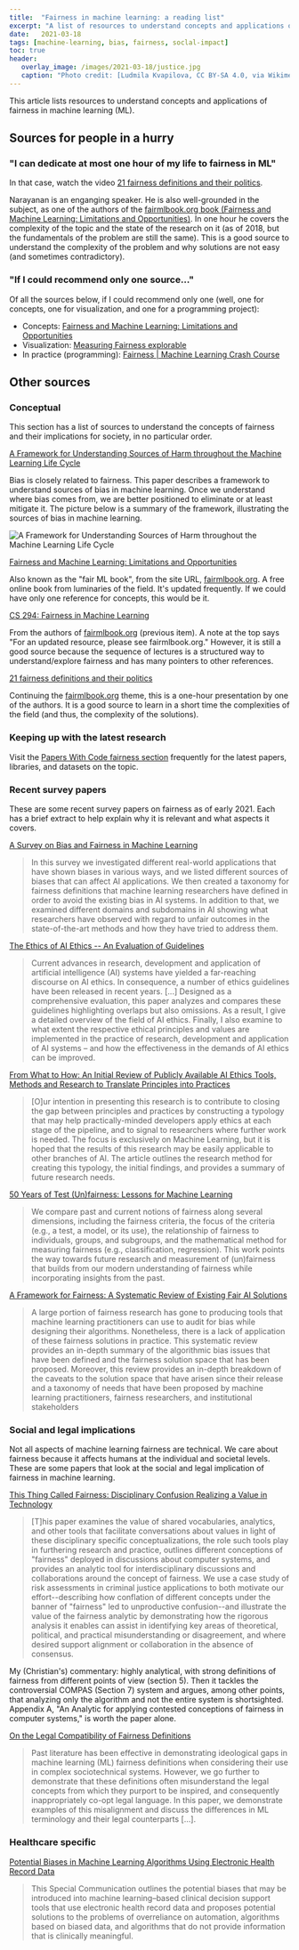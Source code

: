 ```yaml
---
title:  "Fairness in machine learning: a reading list"
excerpt: "A list of resources to understand concepts and applications of fairness in machine learning (ML)."
date:   2021-03-18
tags: [machine-learning, bias, fairness, soclal-impact]
toc: true
header:
   overlay_image: /images/2021-03-18/justice.jpg
   caption: "Photo credit: [Ludmila Kvapilova, CC BY-SA 4.0, via Wikimedia Commons](https://commons.wikimedia.org/wiki/File:Justice.tif)"
---
```


This article lists resources to understand concepts and applications of fairness in machine learning (ML).

<!--more-->

## Sources for people in a hurry

### "I can dedicate at most one hour of my life to fairness in ML"

In that case, watch the video [21 fairness definitions and their politics](https://fairmlbook.org/tutorial2.html).

Narayanan is an enganging speaker. He is also well-grounded in the subject, as one of the authors of the [fairmlbook.org book (Fairness and Machine Learning: Limitations and Opportunities)](https://fairmlbook.org/). In one hour he covers the complexity of the topic and the state of the research on it (as of 2018, but the fundamentals of the problem are still the same). This is a good source to understand the complexity of the problem and why solutions are not easy (and sometimes contradictory).

<!--more-->

### "If I could recommend only one source…"

Of all the sources below, if I could recommend only one (well, one for concepts, one for visualization, and one for a programming project):

- Concepts: [Fairness and Machine Learning: Limitations and Opportunities](https://fairmlbook.org/)
- Visualization: [Measuring Fairness explorable](https://pair.withgoogle.com/explorables/measuring-fairness/)
- In practice (programming): [Fairness \| Machine Learning Crash Course](https://developers.google.com/machine-learning/crash-course/fairness/video-lecture)

## Other sources

### Conceptual

This section has a list of sources to understand the concepts of fairness and their implications for society, in no particular order.

[A Framework for Understanding Sources of Harm throughout the Machine Learning Life Cycle](https://arxiv.org/abs/1901.10002)

Bias is closely related to fairness. This paper describes a framework to understand sources of bias in machine learning. Once we understand where bias comes from, we are better positioned to eliminate or at least mitigate it. The picture below is a summary of the framework, illustrating the sources of bias in machine learning.

![A Framework for Understanding Sources of Harm throughout the Machine Learning Life Cycle](/images/2021-03-18/sources-of-bias.png)

[Fairness and Machine Learning: Limitations and Opportunities](https://fairmlbook.org/)

Also known as the "fair ML book", from the site URL, [fairmlbook.org](https://fairmlbook.org/). A free online book from luminaries of the field. It's updated frequently. If we could have only one reference for concepts, this would be it.

[CS 294: Fairness in Machine Learning](https://fairmlclass.github.io/)

From the authors of [fairmlbook.org](https://fairmlbook.org/) (previous item). A note at the top says "For an updated resource, please see fairmlbook.org." However, it is still a good source because the sequence of lectures is a structured way to understand/explore fairness and has many pointers to other references.

[21 fairness definitions and their politics](https://fairmlbook.org/tutorial2.html)

Continuing the [fairmlbook.org](https://fairmlbook.org/) theme, this is a one-hour presentation by one of the authors. It is a good source to learn in a short time the complexities of the field (and thus, the complexity of the solutions).

### Keeping up with the latest research

Visit the [Papers With Code fairness section](https://paperswithcode.com/task/fairness) frequently for the latest papers, libraries, and datasets on the topic.

### Recent survey papers

These are some recent survey papers on fairness as of early 2021. Each has a brief extract to help explain why it is relevant and what aspects it covers.

[A Survey on Bias and Fairness in Machine Learning](https://arxiv.org/abs/1908.09635)

> In this survey we investigated different real-world applications that have shown biases in various ways, and we listed different sources of biases that can affect AI applications. We then created a taxonomy for fairness definitions that machine learning researchers have defined in order to avoid the existing bias in AI systems. In addition to that, we examined different domains and subdomains in AI showing what researchers have observed with regard to unfair outcomes in the state-of-the-art methods and how they have tried to address them.

[The Ethics of AI Ethics -- An Evaluation of Guidelines](https://arxiv.org/abs/1903.03425)

> Current advances in research, development and application of artificial intelligence (AI) systems have yielded a far-reaching discourse on AI ethics. In consequence, a number of ethics guidelines have been released in recent years. [...] Designed as a comprehensive evaluation, this paper analyzes and compares these guidelines highlighting overlaps but also omissions. As a result, I give a detailed overview of the field of AI ethics. Finally, I also examine to what extent the respective ethical principles and values are implemented in the practice of research, development and application of AI systems – and how the effectiveness in the demands of AI ethics can be improved.

[From What to How: An Initial Review of Publicly Available AI Ethics Tools, Methods and Research to Translate Principles into Practices](https://arxiv.org/abs/1905.06876)

> [O]ur intention in presenting this research is to contribute to closing the gap between principles and practices by constructing a typology that may help practically-minded developers apply ethics at each stage of the pipeline, and to signal to researchers where further work is needed. The focus is exclusively on Machine Learning, but it is hoped that the results of this research may be easily applicable to other branches of AI. The article outlines the research method for creating this typology, the initial findings, and provides a summary of future research needs.

[50 Years of Test (Un)fairness: Lessons for Machine Learning](https://dl.acm.org/doi/10.1145/3287560.3287600)

> We compare past and current notions of fairness along several dimensions, including the fairness criteria, the focus of the criteria (e.g., a test, a model, or its use), the relationship of fairness to individuals, groups, and subgroups, and the mathematical method for measuring fairness (e.g., classification, regression). This work points the way towards future research and measurement of (un)fairness that builds from our modern understanding of fairness while incorporating insights from the past.

[A Framework for Fairness: A Systematic Review of Existing Fair AI Solutions](https://arxiv.org/abs/2112.05700)

> A large portion of fairness research has gone to producing tools that machine learning practitioners can use to audit for bias while designing their algorithms. Nonetheless, there is a lack of application of these fairness solutions in practice. This systematic review provides an in-depth summary of the algorithmic bias issues that have been defined and the fairness solution space that has been proposed. Moreover, this review provides an in-depth breakdown of the caveats to the solution space that have arisen since their release and a taxonomy of needs that have been proposed by machine learning practitioners, fairness researchers, and institutional stakeholders

### Social and legal implications

Not all aspects of machine learning fairness are technical. We care about fairness because it affects humans at the individual and societal levels. These are some papers that look at the social and legal implication of fairness in machine learning.

[This Thing Called Fairness: Disciplinary Confusion Realizing a Value in Technology](https://arxiv.org/abs/1909.11869)

> [T]his paper examines the value of shared vocabularies, analytics, and other tools that facilitate conversations about values in light of these disciplinary specific conceptualizations, the role such tools play in furthering research and practice, outlines different conceptions of "fairness" deployed in discussions about computer systems, and provides an analytic tool for interdisciplinary discussions and collaborations around the concept of fairness. We use a case study of risk assessments in criminal justice applications to both motivate our effort--describing how conflation of different concepts under the banner of "fairness" led to unproductive confusion--and illustrate the value of the fairness analytic by demonstrating how the rigorous analysis it enables can assist in identifying key areas of theoretical, political, and practical misunderstanding or disagreement, and where desired support alignment or collaboration in the absence of consensus.

My (Christian's) commentary: highly analytical, with strong definitions of fairness from different points of view (section 5). Then it tackles the controversial COMPAS (Section 7) system and argues, among other points, that analyzing only the algorithm and not the entire system is shortsighted. Appendix A, "An Analytic for applying contested conceptions of fairness in computer systems," is worth the paper alone.

[On the Legal Compatibility of Fairness Definitions](https://arxiv.org/abs/1912.00761)

> Past literature has been effective in demonstrating ideological gaps in machine learning (ML) fairness definitions when considering their use in complex sociotechnical systems. However, we go further to demonstrate that these definitions often misunderstand the legal concepts from which they purport to be inspired, and consequently inappropriately co-opt legal language. In this paper, we demonstrate examples of this misalignment and discuss the differences in ML terminology and their legal counterparts [...].

### Healthcare specific

[Potential Biases in Machine Learning Algorithms Using Electronic Health Record Data](https://www.ncbi.nlm.nih.gov/pmc/articles/PMC6347576/)

> This Special Communication outlines the potential biases that may be introduced into machine learning–based clinical decision support tools that use electronic health record data and proposes potential solutions to the problems of overreliance on automation, algorithms based on biased data, and algorithms that do not provide information that is clinically meaningful.
